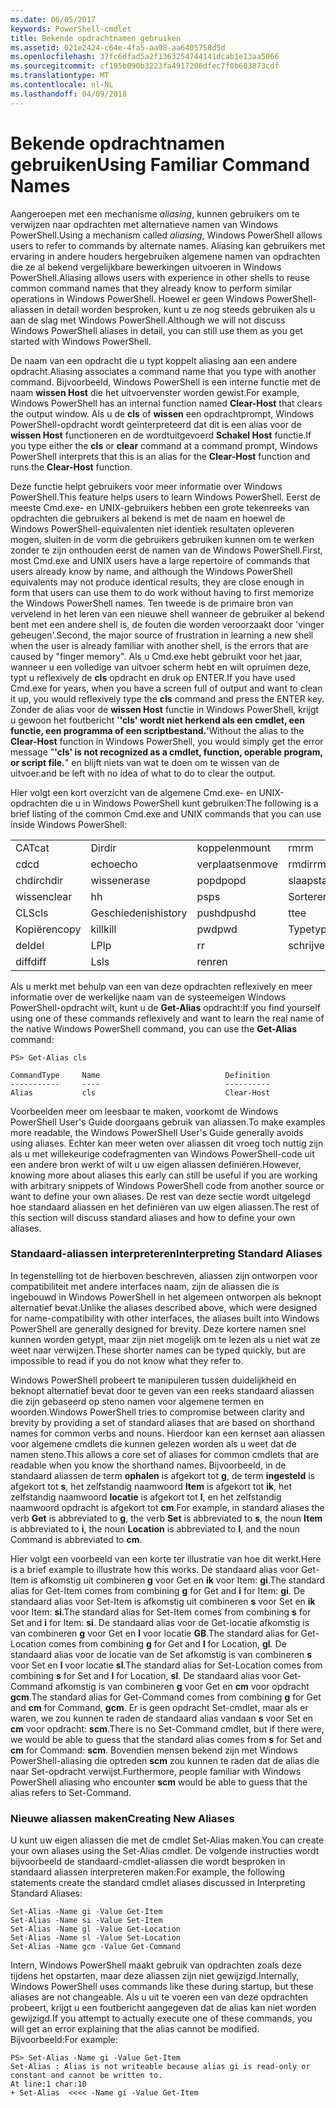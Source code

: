 ```yaml
---
ms.date: 06/05/2017
keywords: PowerShell-cmdlet
title: Bekende opdrachtnamen gebruiken
ms.assetid: 021e2424-c64e-4fa5-aa98-aa6405758d5d
ms.openlocfilehash: 37fc6dfad5a2f1363254744141dcab1e13aa5066
ms.sourcegitcommit: cf195b090b3223fa4917206dfec7f0b603873cdf
ms.translationtype: MT
ms.contentlocale: nl-NL
ms.lasthandoff: 04/09/2018
---
```

# <a name="using-familiar-command-names"></a><span data-ttu-id="f46c9-103">Bekende opdrachtnamen gebruiken</span><span class="sxs-lookup"><span data-stu-id="f46c9-103">Using Familiar Command Names</span></span>
<span data-ttu-id="f46c9-104">Aangeroepen met een mechanisme *aliasing*, kunnen gebruikers om te verwijzen naar opdrachten met alternatieve namen van Windows PowerShell.</span><span class="sxs-lookup"><span data-stu-id="f46c9-104">Using a mechanism called *aliasing*, Windows PowerShell allows users to refer to commands by alternate names.</span></span> <span data-ttu-id="f46c9-105">Aliasing kan gebruikers met ervaring in andere houders hergebruiken algemene namen van opdrachten die ze al bekend vergelijkbare bewerkingen uitvoeren in Windows PowerShell.</span><span class="sxs-lookup"><span data-stu-id="f46c9-105">Aliasing allows users with experience in other shells to reuse common command names that they already know to perform similar operations in Windows PowerShell.</span></span> <span data-ttu-id="f46c9-106">Hoewel er geen Windows PowerShell-aliassen in detail worden besproken, kunt u ze nog steeds gebruiken als u aan de slag met Windows PowerShell.</span><span class="sxs-lookup"><span data-stu-id="f46c9-106">Although we will not discuss Windows PowerShell aliases in detail, you can still use them as you get started with Windows PowerShell.</span></span>

<span data-ttu-id="f46c9-107">De naam van een opdracht die u typt koppelt aliasing aan een andere opdracht.</span><span class="sxs-lookup"><span data-stu-id="f46c9-107">Aliasing associates a command name that you type with another command.</span></span> <span data-ttu-id="f46c9-108">Bijvoorbeeld, Windows PowerShell is een interne functie met de naam **wissen Host** die het uitvoervenster worden gewist.</span><span class="sxs-lookup"><span data-stu-id="f46c9-108">For example, Windows PowerShell has an internal function named **Clear-Host** that clears the output window.</span></span> <span data-ttu-id="f46c9-109">Als u de **cls** of **wissen** een opdrachtprompt, Windows PowerShell-opdracht wordt geïnterpreteerd dat dit is een alias voor de **wissen Host** functioneren en de wordtuitgevoerd **Schakel Host** functie.</span><span class="sxs-lookup"><span data-stu-id="f46c9-109">If you type either the **cls** or **clear** command at a command prompt, Windows PowerShell interprets that this is an alias for the **Clear-Host** function and runs the **Clear-Host** function.</span></span>

<span data-ttu-id="f46c9-110">Deze functie helpt gebruikers voor meer informatie over Windows PowerShell.</span><span class="sxs-lookup"><span data-stu-id="f46c9-110">This feature helps users to learn Windows PowerShell.</span></span> <span data-ttu-id="f46c9-111">Eerst de meeste Cmd.exe- en UNIX-gebruikers hebben een grote tekenreeks van opdrachten die gebruikers al bekend is met de naam en hoewel de Windows PowerShell-equivalenten niet identiek resultaten opleveren mogen, sluiten in de vorm die gebruikers gebruiken kunnen om te werken zonder te zijn onthouden eerst de namen van de Windows PowerShell.</span><span class="sxs-lookup"><span data-stu-id="f46c9-111">First, most Cmd.exe and UNIX users have a large repertoire of commands that users already know by name, and although the Windows PowerShell equivalents may not produce identical results, they are close enough in form that users can use them to do work without having to first memorize the Windows PowerShell names.</span></span> <span data-ttu-id="f46c9-112">Ten tweede is de primaire bron van vervelend in het leren van een nieuwe shell wanneer de gebruiker al bekend bent met een andere shell is, de fouten die worden veroorzaakt door 'vinger geheugen'.</span><span class="sxs-lookup"><span data-stu-id="f46c9-112">Second, the major source of frustration in learning a new shell when the user is already familiar with another shell, is the errors that are caused by "finger memory".</span></span> <span data-ttu-id="f46c9-113">Als u Cmd.exe hebt gebruikt voor het jaar, wanneer u een volledige van uitvoer scherm hebt en wilt opruimen deze, typt u reflexively de **cls** opdracht en druk op ENTER.</span><span class="sxs-lookup"><span data-stu-id="f46c9-113">If you have used Cmd.exe for years, when you have a screen full of output and want to clean it up, you would reflexively type the **cls** command and press the ENTER key.</span></span> <span data-ttu-id="f46c9-114">Zonder de alias voor de **wissen Host** functie in Windows PowerShell, krijgt u gewoon het foutbericht '**'cls' wordt niet herkend als een cmdlet, een functie, een programma of een scriptbestand.**'</span><span class="sxs-lookup"><span data-stu-id="f46c9-114">Without the alias to the **Clear-Host** function in Windows PowerShell, you would simply get the error message "**'cls' is not recognized as a cmdlet, function, operable program, or script file.**"</span></span> <span data-ttu-id="f46c9-115">en blijft niets van wat te doen om te wissen van de uitvoer.</span><span class="sxs-lookup"><span data-stu-id="f46c9-115">and be left with no idea of what to do to clear the output.</span></span>

<span data-ttu-id="f46c9-116">Hier volgt een kort overzicht van de algemene Cmd.exe- en UNIX-opdrachten die u in Windows PowerShell kunt gebruiken:</span><span class="sxs-lookup"><span data-stu-id="f46c9-116">The following is a brief listing of the common Cmd.exe and UNIX commands that you can use inside Windows PowerShell:</span></span>

|||||
|-|-|-|-|
|<span data-ttu-id="f46c9-117">CAT</span><span class="sxs-lookup"><span data-stu-id="f46c9-117">cat</span></span>|<span data-ttu-id="f46c9-118">Dir</span><span class="sxs-lookup"><span data-stu-id="f46c9-118">dir</span></span>|<span data-ttu-id="f46c9-119">koppelen</span><span class="sxs-lookup"><span data-stu-id="f46c9-119">mount</span></span>|<span data-ttu-id="f46c9-120">rm</span><span class="sxs-lookup"><span data-stu-id="f46c9-120">rm</span></span>|
|<span data-ttu-id="f46c9-121">cd</span><span class="sxs-lookup"><span data-stu-id="f46c9-121">cd</span></span>|<span data-ttu-id="f46c9-122">echo</span><span class="sxs-lookup"><span data-stu-id="f46c9-122">echo</span></span>|<span data-ttu-id="f46c9-123">verplaatsen</span><span class="sxs-lookup"><span data-stu-id="f46c9-123">move</span></span>|<span data-ttu-id="f46c9-124">rmdir</span><span class="sxs-lookup"><span data-stu-id="f46c9-124">rmdir</span></span>|
|<span data-ttu-id="f46c9-125">chdir</span><span class="sxs-lookup"><span data-stu-id="f46c9-125">chdir</span></span>|<span data-ttu-id="f46c9-126">wissen</span><span class="sxs-lookup"><span data-stu-id="f46c9-126">erase</span></span>|<span data-ttu-id="f46c9-127">popd</span><span class="sxs-lookup"><span data-stu-id="f46c9-127">popd</span></span>|<span data-ttu-id="f46c9-128">slaapstand</span><span class="sxs-lookup"><span data-stu-id="f46c9-128">sleep</span></span>|
|<span data-ttu-id="f46c9-129">wissen</span><span class="sxs-lookup"><span data-stu-id="f46c9-129">clear</span></span>|<span data-ttu-id="f46c9-130">h</span><span class="sxs-lookup"><span data-stu-id="f46c9-130">h</span></span>|<span data-ttu-id="f46c9-131">ps</span><span class="sxs-lookup"><span data-stu-id="f46c9-131">ps</span></span>|<span data-ttu-id="f46c9-132">Sorteren</span><span class="sxs-lookup"><span data-stu-id="f46c9-132">sort</span></span>|
|<span data-ttu-id="f46c9-133">CLS</span><span class="sxs-lookup"><span data-stu-id="f46c9-133">cls</span></span>|<span data-ttu-id="f46c9-134">Geschiedenis</span><span class="sxs-lookup"><span data-stu-id="f46c9-134">history</span></span>|<span data-ttu-id="f46c9-135">pushd</span><span class="sxs-lookup"><span data-stu-id="f46c9-135">pushd</span></span>|<span data-ttu-id="f46c9-136">t</span><span class="sxs-lookup"><span data-stu-id="f46c9-136">tee</span></span>|
|<span data-ttu-id="f46c9-137">Kopiëren</span><span class="sxs-lookup"><span data-stu-id="f46c9-137">copy</span></span>|<span data-ttu-id="f46c9-138">kill</span><span class="sxs-lookup"><span data-stu-id="f46c9-138">kill</span></span>|<span data-ttu-id="f46c9-139">pwd</span><span class="sxs-lookup"><span data-stu-id="f46c9-139">pwd</span></span>|<span data-ttu-id="f46c9-140">Type</span><span class="sxs-lookup"><span data-stu-id="f46c9-140">type</span></span>|
|<span data-ttu-id="f46c9-141">del</span><span class="sxs-lookup"><span data-stu-id="f46c9-141">del</span></span>|<span data-ttu-id="f46c9-142">LP</span><span class="sxs-lookup"><span data-stu-id="f46c9-142">lp</span></span>|<span data-ttu-id="f46c9-143">r</span><span class="sxs-lookup"><span data-stu-id="f46c9-143">r</span></span>|<span data-ttu-id="f46c9-144">schrijven</span><span class="sxs-lookup"><span data-stu-id="f46c9-144">write</span></span>|
|<span data-ttu-id="f46c9-145">diff</span><span class="sxs-lookup"><span data-stu-id="f46c9-145">diff</span></span>|<span data-ttu-id="f46c9-146">Ls</span><span class="sxs-lookup"><span data-stu-id="f46c9-146">ls</span></span>|<span data-ttu-id="f46c9-147">ren</span><span class="sxs-lookup"><span data-stu-id="f46c9-147">ren</span></span>||

<span data-ttu-id="f46c9-148">Als u merkt met behulp van een van deze opdrachten reflexively en meer informatie over de werkelijke naam van de systeemeigen Windows PowerShell-opdracht wilt, kunt u de **Get-Alias** opdracht:</span><span class="sxs-lookup"><span data-stu-id="f46c9-148">If you find yourself using one of these commands reflexively and want to learn the real name of the native Windows PowerShell command, you can use the **Get-Alias** command:</span></span>

```
PS> Get-Alias cls

CommandType     Name                            Definition
-----------     ----                            ----------
Alias           cls                             Clear-Host
```

<span data-ttu-id="f46c9-149">Voorbeelden meer om leesbaar te maken, voorkomt de Windows PowerShell User's Guide doorgaans gebruik van aliassen.</span><span class="sxs-lookup"><span data-stu-id="f46c9-149">To make examples more readable, the Windows PowerShell User's Guide generally avoids using aliases.</span></span> <span data-ttu-id="f46c9-150">Echter kan meer weten over aliassen dit vroeg toch nuttig zijn als u met willekeurige codefragmenten van Windows PowerShell-code uit een andere bron werkt of wilt u uw eigen aliassen definiëren.</span><span class="sxs-lookup"><span data-stu-id="f46c9-150">However, knowing more about aliases this early can still be useful if you are working with arbitrary snippets of Windows PowerShell code from another source or want to define your own aliases.</span></span> <span data-ttu-id="f46c9-151">De rest van deze sectie wordt uitgelegd hoe standaard aliassen en het definiëren van uw eigen aliassen.</span><span class="sxs-lookup"><span data-stu-id="f46c9-151">The rest of this section will discuss standard aliases and how to define your own aliases.</span></span>

### <a name="interpreting-standard-aliases"></a><span data-ttu-id="f46c9-152">Standaard-aliassen interpreteren</span><span class="sxs-lookup"><span data-stu-id="f46c9-152">Interpreting Standard Aliases</span></span>
<span data-ttu-id="f46c9-153">In tegenstelling tot de hierboven beschreven, aliassen zijn ontworpen voor compatibiliteit met andere interfaces naam, zijn de aliassen die is ingebouwd in Windows PowerShell in het algemeen ontworpen als beknopt alternatief bevat.</span><span class="sxs-lookup"><span data-stu-id="f46c9-153">Unlike the aliases described above, which were designed for name-compatibility with other interfaces, the aliases built into Windows PowerShell are generally designed for brevity.</span></span> <span data-ttu-id="f46c9-154">Deze kortere namen snel kunnen worden getypt, maar zijn niet mogelijk om te lezen als u niet wat ze weet naar verwijzen.</span><span class="sxs-lookup"><span data-stu-id="f46c9-154">These shorter names can be typed quickly, but are impossible to read if you do not know what they refer to.</span></span>

<span data-ttu-id="f46c9-155">Windows PowerShell probeert te manipuleren tussen duidelijkheid en beknopt alternatief bevat door te geven van een reeks standaard aliassen die zijn gebaseerd op steno namen voor algemene termen en woorden.</span><span class="sxs-lookup"><span data-stu-id="f46c9-155">Windows PowerShell tries to compromise between clarity and brevity by providing a set of standard aliases that are based on shorthand names for common verbs and nouns.</span></span> <span data-ttu-id="f46c9-156">Hierdoor kan een kernset aan aliassen voor algemene cmdlets die kunnen gelezen worden als u weet dat de namen steno.</span><span class="sxs-lookup"><span data-stu-id="f46c9-156">This allows a core set of aliases for common cmdlets that are readable when you know the shorthand names.</span></span> <span data-ttu-id="f46c9-157">Bijvoorbeeld, in de standaard aliassen de term **ophalen** is afgekort tot **g**, de term **ingesteld** is afgekort tot **s**, het zelfstandig naamwoord **Item** is afgekort tot **ik**, het zelfstandig naamwoord **locatie** is afgekort tot **l**, en het zelfstandig naamwoord opdracht is afgekort tot **cm**.</span><span class="sxs-lookup"><span data-stu-id="f46c9-157">For example, in standard aliases the verb **Get** is abbreviated to **g**, the verb **Set** is abbreviated to **s**, the noun **Item** is abbreviated to **i**, the noun **Location** is abbreviated to **l**, and the noun Command is abbreviated to **cm**.</span></span>

<span data-ttu-id="f46c9-158">Hier volgt een voorbeeld van een korte ter illustratie van hoe dit werkt.</span><span class="sxs-lookup"><span data-stu-id="f46c9-158">Here is a brief example to illustrate how this works.</span></span> <span data-ttu-id="f46c9-159">De standaard alias voor Get-Item is afkomstig uit combineren **g** voor Get en **ik** voor Item: **gi**.</span><span class="sxs-lookup"><span data-stu-id="f46c9-159">The standard alias for Get-Item comes from combining **g** for Get and **i** for Item: **gi**.</span></span> <span data-ttu-id="f46c9-160">De standaard alias voor Set-Item is afkomstig uit combineren **s** voor Set en **ik** voor Item: **si**.</span><span class="sxs-lookup"><span data-stu-id="f46c9-160">The standard alias for Set-Item comes from combining **s** for Set and **i** for Item: **si**.</span></span> <span data-ttu-id="f46c9-161">De standaard alias voor de Get-locatie afkomstig is van combineren **g** voor Get en **l** voor locatie **GB**.</span><span class="sxs-lookup"><span data-stu-id="f46c9-161">The standard alias for Get-Location comes from combining **g** for Get and **l** for Location, **gl**.</span></span> <span data-ttu-id="f46c9-162">De standaard alias voor de locatie van de Set afkomstig is van combineren **s** voor Set en **l** voor locatie **sl**.</span><span class="sxs-lookup"><span data-stu-id="f46c9-162">The standard alias for Set-Location comes from combining **s** for Set and **l** for Location, **sl**.</span></span> <span data-ttu-id="f46c9-163">De standaard alias voor Get-Command afkomstig is van combineren **g** voor Get en **cm** voor opdracht **gcm**.</span><span class="sxs-lookup"><span data-stu-id="f46c9-163">The standard alias for Get-Command comes from combining **g** for Get and **cm** for Command, **gcm**.</span></span> <span data-ttu-id="f46c9-164">Er is geen opdracht Set-cmdlet, maar als er waren, we zou kunnen te raden de standaard alias vandaan **s** voor Set en **cm** voor opdracht: **scm**.</span><span class="sxs-lookup"><span data-stu-id="f46c9-164">There is no Set-Command cmdlet, but if there were, we would be able to guess that the standard alias comes from **s** for Set and **cm** for Command: **scm**.</span></span> <span data-ttu-id="f46c9-165">Bovendien mensen bekend zijn met Windows PowerShell-aliasing die optreden **scm** zou kunnen te raden dat de alias die naar Set-opdracht verwijst.</span><span class="sxs-lookup"><span data-stu-id="f46c9-165">Furthermore, people familiar with Windows PowerShell aliasing who encounter **scm** would be able to guess that the alias refers to Set-Command.</span></span>

### <a name="creating-new-aliases"></a><span data-ttu-id="f46c9-166">Nieuwe aliassen maken</span><span class="sxs-lookup"><span data-stu-id="f46c9-166">Creating New Aliases</span></span>
<span data-ttu-id="f46c9-167">U kunt uw eigen aliassen die met de cmdlet Set-Alias maken.</span><span class="sxs-lookup"><span data-stu-id="f46c9-167">You can create your own aliases using the Set-Alias cmdlet.</span></span> <span data-ttu-id="f46c9-168">De volgende instructies wordt bijvoorbeeld de standaard-cmdlet-aliassen die wordt besproken in standaard aliassen interpreteren maken:</span><span class="sxs-lookup"><span data-stu-id="f46c9-168">For example, the following statements create the standard cmdlet aliases discussed in Interpreting Standard Aliases:</span></span>

```
Set-Alias -Name gi -Value Get-Item
Set-Alias -Name si -Value Set-Item
Set-Alias -Name gl -Value Get-Location
Set-Alias -Name sl -Value Set-Location
Set-Alias -Name gcm -Value Get-Command
```

<span data-ttu-id="f46c9-169">Intern, Windows PowerShell maakt gebruik van opdrachten zoals deze tijdens het opstarten, maar deze aliassen zijn niet gewijzigd.</span><span class="sxs-lookup"><span data-stu-id="f46c9-169">Internally, Windows PowerShell uses commands like these during startup, but these aliases are not changeable.</span></span> <span data-ttu-id="f46c9-170">Als u uit te voeren een van deze opdrachten probeert, krijgt u een foutbericht aangegeven dat de alias kan niet worden gewijzigd.</span><span class="sxs-lookup"><span data-stu-id="f46c9-170">If you attempt to actually execute one of these commands, you will get an error explaining that the alias cannot be modified.</span></span> <span data-ttu-id="f46c9-171">Bijvoorbeeld:</span><span class="sxs-lookup"><span data-stu-id="f46c9-171">For example:</span></span>

```
PS> Set-Alias -Name gi -Value Get-Item
Set-Alias : Alias is not writeable because alias gi is read-only or constant and cannot be written to.
At line:1 char:10
+ Set-Alias  <<<< -Name gi -Value Get-Item
```